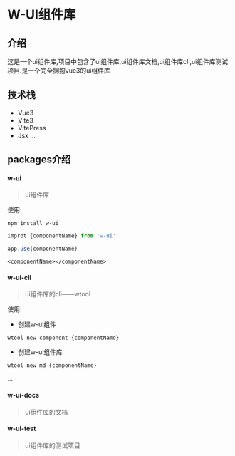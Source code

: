 # W-UI组件库

## 介绍
这是一个ui组件库,项目中包含了ui组件库,ui组件库文档,ui组件库cli,ui组件库测试项目.是一个完全拥抱vue3的ui组件库

## 技术栈
+ Vue3
+ Vite3
+ VitePress
+ Jsx
...

## packages介绍

#### w-ui

> ui组件库

使用:

```shell
npm install w-ui
```

```js
improt {componentName} from 'w-ui'

app.use(componentName)
```

```vue
<componentName></componentName>
```


#### w-ui-cli

> ui组件库的cli——wtool

使用:
+ 创建w-ui组件

```shell
wtool new component {componentName}
```

+ 创建w-ui组件库

```shell
wtool new md {componentName}
```
...

#### w-ui-docs

> ui组件库的文档

#### w-ui-test

> ui组件库的测试项目
